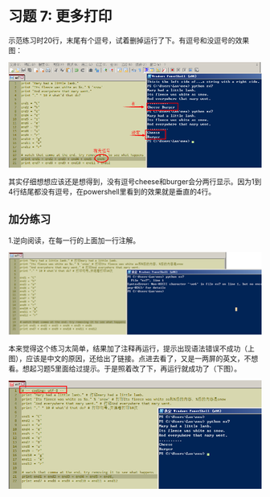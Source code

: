 # 习题 7: 更多打印

示范练习时20行，末尾有个逗号，试着删掉运行了下。有逗号和没逗号的效果图：

![](ex71.png)

其实仔细想想应该还是想得到，没有逗号cheese和burger会分两行显示。因为1到4行结尾都没有逗号，在powershell里看到的效果就是垂直的4行。

## 加分练习
1.逆向阅读，在每一行的上面加一行注解。

![](ex72.png)

本来觉得这个练习太简单，结果加了注释再运行，提示出现语法错误不成功（上图），应该是中文的原因，还给出了链接。点进去看了，又是一两屏的英文，不想看。想起习题5里面给过提示。于是照着改了下，再运行就成功了（下图）。

![](ex73.png)
